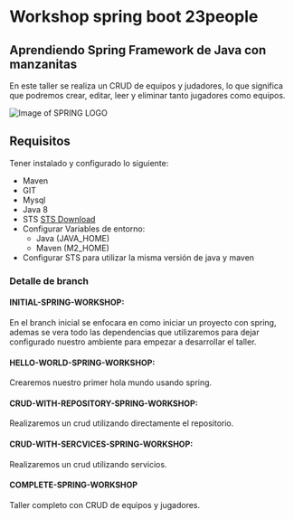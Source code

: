 # Workshop spring boot 23people
## Aprendiendo Spring Framework de Java con manzanitas
En este taller se realiza un CRUD de equipos y judadores, lo que significa que podremos crear, editar, leer y eliminar tanto jugadores como equipos.

![Image of SPRING LOGO](https://besuricata.com/wp-content/uploads/2018/03/spring-boot.png)

## Requisitos
Tener instalado y configurado lo siguiente:
* Maven
* GIT
* Mysql
* Java 8
* STS [STS Download](https://spring.io/tools/sts/all)
* Configurar Variables de entorno: 
  * Java (JAVA_HOME)
  * Maven (M2_HOME)
* Configurar STS para utilizar la misma versión de java y maven

### Detalle de branch

#### INITIAL-SPRING-WORKSHOP: 
En el branch inicial se enfocara en como iniciar un proyecto con spring, ademas se vera todo las dependencias que utilizaremos para dejar configurado nuestro ambiente para empezar a desarrollar el taller. 

#### HELLO-WORLD-SPRING-WORKSHOP:
Crearemos nuestro primer hola mundo usando spring.

#### CRUD-WITH-REPOSITORY-SPRING-WORKSHOP:
Realizaremos un crud utilizando directamente el repositorio.

#### CRUD-WITH-SERCVICES-SPRING-WORKSHOP:
Realizaremos un crud utilizando servicios.

#### COMPLETE-SPRING-WORKSHOP
Taller completo con CRUD de equipos y jugadores.
